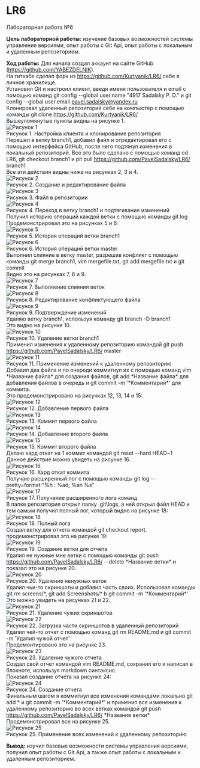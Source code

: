 # LR6
Лабораторная работа №6

**Цель лабораторной работы:** изучение базовых возможностей системы
управления версиями, опыт работы с Git Api, опыт работы с локальным и
удаленным репозиторием.

**Ход работы:**
Для начала создал аккаунт на сайте GitHub (https://github.com/YABEZDELNIK).<br>
На гитхабе сделал форк из https://github.com/Kurtyanik/LR6/ себе в личное хранилище.<br>
Установил Git и настроил клиент, введя именя пользователя и email с помощью команд git config --global user.name "4917 Sadalsky P. D." и git config --global user.email pavel.sadalsky@yandex.ru<br>
Клонировал удаленный репозиторий себе на компьютер с помощью команды git clone https://github.com/Kurtyanik/LR6/<br>
Вышеупомянутые пункты видны на рисунке 1.<br>
	![Рисунок 1](/Screenshots/1.png)<br>
	Рисунок 1. Настройка клиента и клонирование репозитория<br>
Перешел в ветку branch1, добавил файл и отредактировал его с помощью интерфейса GitHub, после чего подтянул изменения в локальный репозиторий. Все это было сделано с помощью команд cd LR6, git checkout branch1 и pit pull https://github.com/PavelSadalsky/LR6/ branch1<br>
Все эти действия видны ниже на рисунках 2, 3 и 4.<br>
	![Рисунок 2](/Screenshots/2.png)<br>
        Рисунок 2. Создание и редактирование файла<br>
	![Рисунок 3](/Screenshots/3.png)<br>
        Рисунок 3. Файл в репозитории<br>
	![Рисунок 4](/Screenshots/4.png)<br>
        Рисунок 4. Переход в ветку branch1 и подтягивание изменений<br>
Получил историю операций каждой ветки с помощью команды git log<br>
Продемонстрировал это на рисунках 5 и 6:<br>
	![Рисунок 5](/Screenshots/5.png)<br>
        Рисунок 5. История операций ветки branch1<br>
	![Рисунок 6](/Screenshots/6.png)<br>
        Рисунок 6. История операций ветки master<br>
Выполнил слияние в ветку master, разрешив конфликт с помощью команды git merge branch1, vim mergefile.txt, git add mergefile.txt и git commit<br>
Видно это на рисунках 7, 8 и 9.<br>
	![Рисунок 7](/Screenshots/7.png)<br>
        Рисунок 7. Выполнение слияния веток<br>
	![Рисунок 8](/Screenshots/8.png)<br>
        Рисунок 8. Редактирование конфликтующего файла<br>
	![Рисунок 9](/Screenshots/9.png)<br>
        Рисунок 9. Подтверждение изменений<br>
Удаляю ветку branch1, используя команду git branch -D branch1<br>
Это видно на рисунке 10.<br>
	![Рисунок 10](/Screenshots/10.png)<br>
        Рисунок 10. Удаление ветки branch1<br>
Применил изменения к удаленному репозиторию командой git push https://github.com/PavelSadalsky/LR6/ master<br>
	![Рисунок 11](/Screenshots/11.png)<br>
        Рисунок 11. Применение изменений к удаленному репозиторию<br>
Добавил два файла и по очереди коммитнул их с помощью команд vim \*Название файла\* для создания файлов, git add \*Название файла\* для добавления файлов в очередь и git commit -m '\*Комментарий\*' для коммита.<br>
Это продемонстрировано на рисунках 12, 13, 14 и 15:<br>
	![Рисунок 12](/Screenshots/12.png)<br>
        Рисунок 12. Добавление первого файла<br>
	![Рисунок 13](/Screenshots/13.png)<br>
        Рисунок 13. Коммит первого файла<br>
	![Рисунок 14](/Screenshots/14.png)<br>
        Рисунок 14. Добавление второго файла<br>
	![Рисунок 15](/Screenshots/15.png)<br>
        Рисунок 15. Коммит второго файла<br>
Делаю хард откат на 1 коммит командой git reset --hard HEAD~1<br>
Данное действие можно увидеть на рисунке 16.<br>
	![Рисунок 16](/Screenshots/16.png)<br>
        Рисунок 16. Хард откат коммита<br>
Получаю расширенный лог с помощью команды git log --pretty=format:"%h : %ad; %an %s"<br>
	![Рисунок 17](/Screenshots/17.png)<br>
        Рисунок 17. Получение расширенного лога команд<br>
В папке репозитория открыл папку .git\logs, в ней открыл файл HEAD и тем самым получил полный лог, который видно на рисунке 18:<br>
	![Рисунок 18](/Screenshots/18.png)<br>
        Рисунок 18. Полный лога<br>
Создал ветку для отчета командой git checkout report, продемонстрировал это на рисунке 19:<br>
	![Рисунок 19](/Screenshots/19.png)<br>
        Рисунок 19. Создание ветки для отчета<br>
Удалил не нужные мне ветки с помощью команды git push https://github.com/PavelSadalsky/LR6/ --delete \*Название ветки\* и показал это на рисунке 20.<br>
	![Рисунок 20](/Screenshots/20.png)<br>
        Рисунок 20. Удаление ненужных веток<br>
Удалил чьи-то скриншоты и добавил часть своих. Использовал команды git rm screens/\*, git add Screenshots/\* b git commit -m '\*Комментарий\*'<br>
Это можно увидеть на рисунках 21 и 22.<br>
	![Рисунок 21](/Screenshots/21.png)<br>
        Рисунок 21. Удаление чужих скриншотов<br>
	![Рисунок 22](/Screenshots/22.png)<br>
        Рисунок 22. Загрузка части скриншотов в удаленный репозиторий<br>
Удалил чей-то отчет с помощью команд git rm README.md и git commit -m 'Удалил чужой отчет'<br>
Продемонтировано это на рисунке 23.<br>
	![Рисунок 23](/Screenshots/23.png)<br>
        Рисунок 23. Удаление чужого отчета<br>
Создал свой отчет командой vim README.md, сохранил его и написал в блокноте, используя markdown синтаксис.<br>
Показал создание отчета на рисунке 24:<br>
	![Рисунок 24](/Screenshots/24.png)<br>
        Рисунок 24. Создание отчета<br>
Финальным шагом я коммитнул все изменения командами локально git add \* и git commit -m '\*Комментарий\*' и применил все изменения к удаленному репозиторию во всех ветках командой git push https://github.com/PavelSadalsky/LR6/ \*Название ветки\*<br>
Продемонстрировал все на рисунке 25.<br>
	![Рисунок 25](/Screenshots/25.png)<br>
        Рисунок 25. Применение всех изменений к удаленному репозиторию<br>

**Вывод:** изучил базовые возможности системы управления версиями, получил опыт работы с Git Api, а также опыт работы с локальным и удаленным репозиторием.
